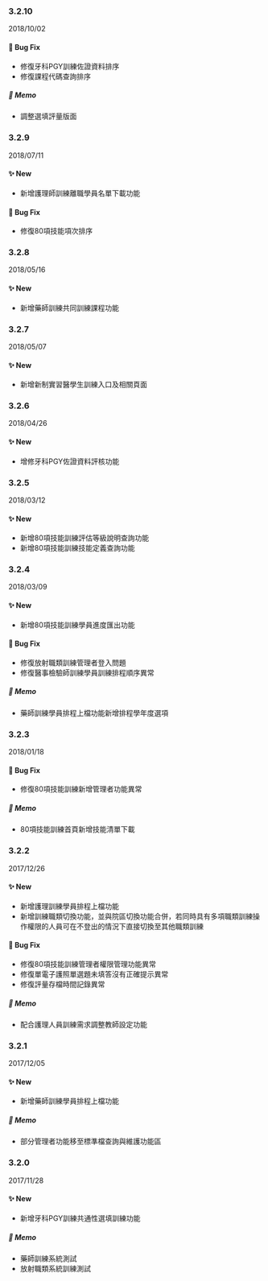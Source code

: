### 3.2.10
2018/10/02
#### :construction: Bug Fix
- 修復牙科PGY訓練佐證資料排序
- 修復課程代碼查詢排序
##### :memo: Memo
- 調整選填評量版面

### 3.2.9
2018/07/11
#### :sparkles: New
- 新增護理師訓練離職學員名單下載功能
#### :construction: Bug Fix
- 修復80項技能項次排序

### 3.2.8
2018/05/16
#### :sparkles: New
- 新增藥師訓練共同訓練課程功能

### 3.2.7
2018/05/07
#### :sparkles: New
- 新增新制實習醫學生訓練入口及相關頁面

### 3.2.6
2018/04/26
#### :sparkles: New
- 增修牙科PGY佐證資料評核功能

### 3.2.5
2018/03/12
#### :sparkles: New
- 新增80項技能訓練評估等級說明查詢功能
- 新增80項技能訓練技能定義查詢功能

### 3.2.4
2018/03/09
#### :sparkles: New
- 新增80項技能訓練學員進度匯出功能
#### :construction: Bug Fix
- 修復放射職類訓練管理者登入問題
- 修復醫事檢驗師訓練學員訓練排程順序異常
##### :memo: Memo
- 藥師訓練學員排程上檔功能新增排程學年度選項

### 3.2.3
2018/01/18
#### :construction: Bug Fix
- 修復80項技能訓練新增管理者功能異常
##### :memo: Memo
- 80項技能訓練首頁新增技能清單下載

### 3.2.2
2017/12/26
#### :sparkles: New
- 新增護理訓練學員排程上檔功能
- 新增訓練職類切換功能，並與院區切換功能合併，若同時具有多項職類訓練操作權限的人員可在不登出的情況下直接切換至其他職類訓練
#### :construction: Bug Fix
- 修復80項技能訓練管理者權限管理功能異常
- 修復單電子護照單選題未填答沒有正確提示異常
- 修復評量存檔時間記錄異常
##### :memo: Memo
- 配合護理人員訓練需求調整教師設定功能

### 3.2.1
2017/12/05
#### :sparkles: New
- 新增藥師訓練學員排程上檔功能
##### :memo: Memo
- 部分管理者功能移至標準檔查詢與維護功能區

### 3.2.0
2017/11/28
#### :sparkles: New
- 新增牙科PGY訓練共通性選填訓練功能
##### :memo: Memo
- 藥師訓練系統測試
- 放射職類系統訓練測試

